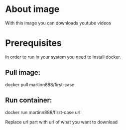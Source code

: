 # About image

With this image you can downloads youtube videos

# Prerequisites

In order to run in your system you need to install docker.

## Pull image:

docker pull martinn888/first-case

## Run container:

docker run martinn888/first-case url

Replace url part with url of what you want to download

